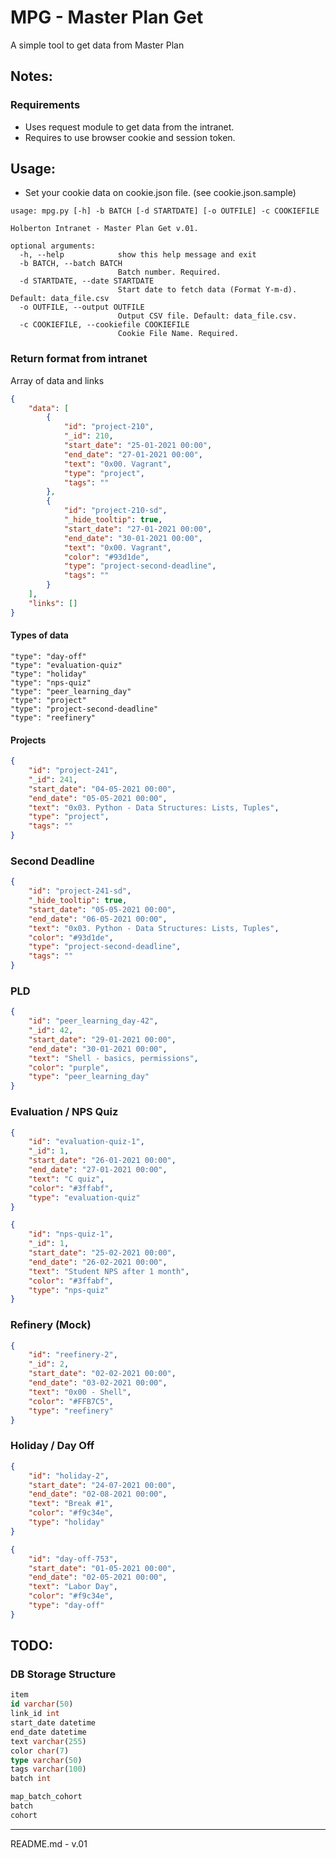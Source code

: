 # MPG - Master Plan Get
A simple tool to get data from Master Plan

## Notes:
### Requirements
- Uses request module to get data from the intranet.
- Requires to use browser cookie and session token.

## Usage:
- Set your cookie data on cookie.json file. (see cookie.json.sample)
```
usage: mpg.py [-h] -b BATCH [-d STARTDATE] [-o OUTFILE] -c COOKIEFILE

Holberton Intranet - Master Plan Get v.01.

optional arguments:
  -h, --help            show this help message and exit
  -b BATCH, --batch BATCH
                        Batch number. Required.
  -d STARTDATE, --date STARTDATE
                        Start date to fetch data (Format Y-m-d). Default: data_file.csv
  -o OUTFILE, --output OUTFILE
                        Output CSV file. Default: data_file.csv.
  -c COOKIEFILE, --cookiefile COOKIEFILE
                        Cookie File Name. Required.
```

### Return format from intranet
Array of data and links

```json
{
    "data": [
        {
            "id": "project-210",
            "_id": 210,
            "start_date": "25-01-2021 00:00",
            "end_date": "27-01-2021 00:00",
            "text": "0x00. Vagrant",
            "type": "project",
            "tags": ""
        },
        {
            "id": "project-210-sd",
            "_hide_tooltip": true,
            "start_date": "27-01-2021 00:00",
            "end_date": "30-01-2021 00:00",
            "text": "0x00. Vagrant",
            "color": "#93d1de",
            "type": "project-second-deadline",
            "tags": ""
        }
    ],
    "links": []
}
```

#### Types of data

```
"type": "day-off"
"type": "evaluation-quiz"
"type": "holiday"
"type": "nps-quiz"
"type": "peer_learning_day"
"type": "project"
"type": "project-second-deadline"
"type": "reefinery"
 ```

#### Projects

```json
{
    "id": "project-241",
    "_id": 241,
    "start_date": "04-05-2021 00:00",
    "end_date": "05-05-2021 00:00",
    "text": "0x03. Python - Data Structures: Lists, Tuples",
    "type": "project",
    "tags": ""
}
```

### Second Deadline

```json
{
    "id": "project-241-sd",
    "_hide_tooltip": true,
    "start_date": "05-05-2021 00:00",
    "end_date": "06-05-2021 00:00",
    "text": "0x03. Python - Data Structures: Lists, Tuples",
    "color": "#93d1de",
    "type": "project-second-deadline",
    "tags": ""
}
```

### PLD
```json
{
    "id": "peer_learning_day-42",
    "_id": 42,
    "start_date": "29-01-2021 00:00",
    "end_date": "30-01-2021 00:00",
    "text": "Shell - basics, permissions",
    "color": "purple",
    "type": "peer_learning_day"
}
```

### Evaluation / NPS Quiz
```json
{
    "id": "evaluation-quiz-1",
    "_id": 1,
    "start_date": "26-01-2021 00:00",
    "end_date": "27-01-2021 00:00",
    "text": "C quiz",
    "color": "#3ffabf",
    "type": "evaluation-quiz"
}
```
```json
{
    "id": "nps-quiz-1",
    "_id": 1,
    "start_date": "25-02-2021 00:00",
    "end_date": "26-02-2021 00:00",
    "text": "Student NPS after 1 month",
    "color": "#3ffabf",
    "type": "nps-quiz"
}
```

### Refinery (Mock)
```json
{
    "id": "reefinery-2",
    "_id": 2,
    "start_date": "02-02-2021 00:00",
    "end_date": "03-02-2021 00:00",
    "text": "0x00 - Shell",
    "color": "#FFB7C5",
    "type": "reefinery"
}
```

### Holiday / Day Off
```json
{
    "id": "holiday-2",
    "start_date": "24-07-2021 00:00",
    "end_date": "02-08-2021 00:00",
    "text": "Break #1",
    "color": "#f9c34e",
    "type": "holiday"
}
```
```json
{
    "id": "day-off-753",
    "start_date": "01-05-2021 00:00",
    "end_date": "02-05-2021 00:00",
    "text": "Labor Day",
    "color": "#f9c34e",
    "type": "day-off"
}
```

## TODO:
### DB Storage Structure
```sql
item
id varchar(50)
link_id int
start_date datetime
end_date datetime
text varchar(255)
color char(7)
type varchar(50)
tags varchar(100)
batch int

map_batch_cohort
batch
cohort
```

---
README.md - v.01